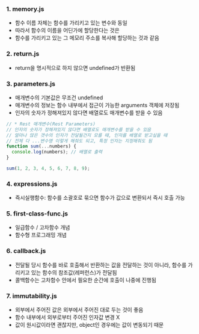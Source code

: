 ### 1. memory.js

- 함수 이름 자체는 함수를 가리키고 있는 변수와 동일
- 따라서 함수의 이름을 어딘가에 할당한다는 것은
- 함수를 가리키고 있는 그 메모리 주소를 복사해 할당하는 것과 같음

### 2. return.js

- return을 명시적으로 하지 않으면 undefined가 반환됨

### 3. parameters.js

- 매개변수의 기본값은 무조건 undefined
- 매개변수의 정보는 함수 내부에서 접근이 가능한 arguments 객체에 저장됨
- 인자의 숫자가 정해져있지 않다면 배열로도 매개변수를 받을 수 있음

```javascript
// * Rest 매개변수(Rest Parameters)
// 인자의 숫자가 정해져있지 않다면 배열로도 매개변수를 받을 수 있음
// 얼마나 많은 갯수의 인자가 전달될건지 모를 때, 인자를 배열로 받고싶을 때
// 전체 다 ...변수명 이렇게 해줘도 되고, 특정 인자는 지정해줘도 됨
function sum(...numbers) {
  console.log(numbers); // 배열로 출력
}

sum(1, 2, 3, 4, 5, 6, 7, 8, 9);
```

### 4. expressions.js

- 즉시실행함수: 함수를 소괄호로 묶으면 함수가 값으로 변환되서 즉시 호출 가능

### 5. first-class-func.js

- 일급함수 / 고차함수 개념
- 함수형 프로그래밍 개념

### 6. callback.js

- 전달될 당시 함수를 바로 호출해서 반환하는 값을 전달하는 것이 아니라, 함수를 가리키고 있는 함수의 참조값(레퍼런스)가 전달됨
- 콜백함수는 고차함수 안에서 필요한 순간에 호출이 나중에 진행됨

### 7. immutability.js

- 외부에서 주어진 값은 외부에서 주어진 대로 두는 것이 좋음
- 함수 내부에서 외부로부터 주어진 인자값 변경 X
- 값이 원시값이라면 괜찮지만, object인 경우에는 값이 변동되기 때문
